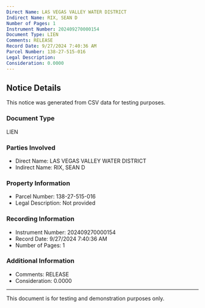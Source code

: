 ```yaml
---
Direct Name: LAS VEGAS VALLEY WATER DISTRICT
Indirect Name: RIX, SEAN D
Number of Pages: 1
Instrument Number: 202409270000154
Document Type: LIEN
Comments: RELEASE
Record Date: 9/27/2024 7:40:36 AM
Parcel Number: 138-27-515-016
Legal Description: 
Consideration: 0.0000
---
```


## Notice Details

This notice was generated from CSV data for testing purposes.

### Document Type
LIEN

### Parties Involved
- Direct Name: LAS VEGAS VALLEY WATER DISTRICT
- Indirect Name: RIX, SEAN D

### Property Information
- Parcel Number: 138-27-515-016
- Legal Description: Not provided

### Recording Information
- Instrument Number: 202409270000154
- Record Date: 9/27/2024 7:40:36 AM
- Number of Pages: 1

### Additional Information
- Comments: RELEASE
- Consideration: 0.0000

---

This document is for testing and demonstration purposes only.
